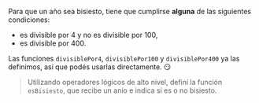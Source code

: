 Para que un año sea bisiesto, tiene que cumplirse **alguna** de las siguientes condiciones:

* es divisible por 4 y no es divisible por 100,
* es divisible por 400.

Las funciones `divisiblePor4`, `divisiblePor100` y `divisiblePor400` ya las definimos, así que podés usarlas directamente. :smirk:

> Utilizando operadores lógicos de alto nivel, definí la función `esBisiesto`, que recibe un anio e indica si es o no bisiesto.